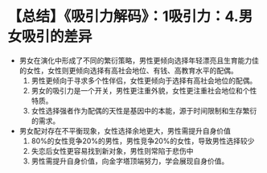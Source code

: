 # 【总结】《吸引力解码》：1吸引力：4.男女吸引的差异

-   男女在演化中形成了不同的繁衍策略，男性更倾向选择年轻漂亮且生育能力佳的女性，女性则更倾向选择有高社会地位、有钱、高教育水平的配偶。
    1.  男性更倾向于寻求多个性伴侣，女性更倾向于选择有高社会地位的配偶。
    2.  男女的吸引力是一个开关，男性更注重外貌，女性更注重社会地位和个性特质。
    3.  女性选择强者作为配偶的天性是基因中的本能，源于时间限制和生存繁衍的需求。
-   男女配对存在不平衡现象，女性选择余地更大，男性需提升自身价值
    1.  80%的女性竞争20%的男性，男性竞争20%的女性，导致男性选择较少
    2.  失恋后女性更容易找到新对象，男性则常陷于悲伤中
    3.  男性需提升自身价值，向金字塔顶端努力，学会展现自身价值。